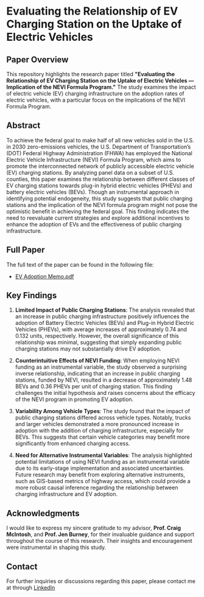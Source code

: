 # Evaluating the Relationship of EV Charging Station on the Uptake of Electric Vehicles

## Paper Overview

This repository highlights the research paper titled **"Evaluating the Relationship of EV Charging Station on the Uptake of Electric Vehicles — Implication of the NEVI Formula Program."** The study examines the impact of electric vehicle (EV) charging infrastructure on the adoption rates of electric vehicles, with a particular focus on the implications of the NEVI Formula Program.

## Abstract

To achieve the federal goal to make half of all new vehicles sold in the U.S. in 2030 zero-emissions vehicles, the U.S. Department of Transportation’s (DOT) Federal Highway Administration (FHWA) has employed the National Electric Vehicle Infrastructure (NEVI) Formula Program, which aims to promote the interconnected network of publicly accessible electric vehicle (EV) charging stations. By analyzing panel data on a subset of U.S. counties, this paper examines the relationship between different classes of EV charging stations towards plug-in hybrid electric vehicles (PHEVs) and battery electric vehicles (BEVs). Though an instrumental approach in identifying potential endogeneity, this study suggests that public charging stations and the implication of the NEVI formula program might not pose the optimistic benefit in achieving the federal goal. This finding indicates the need to reevaluate current strategies and explore additional incentives to enhance the adoption of EVs and the effectiveness of public charging infrastructure.


## Full Paper

The full text of the paper can be found in the following file:

- [EV Adoption Memo.pdf](analysis/EV_adoption_memo.pdf)

## Key Findings

1. **Limited Impact of Public Charging Stations**: The analysis revealed that an increase in public charging infrastructure positively influences the adoption of Battery Electric Vehicles (BEVs) and Plug-in Hybrid Electric Vehicles (PHEVs), with average increases of approximately 0.74 and 0.132 units, respectively. However, the overall significance of this relationship was minimal, suggesting that simply expanding public charging stations may not substantially drive EV adoption.

2. **Counterintuitive Effects of NEVI Funding**: When employing NEVI funding as an instrumental variable, the study observed a surprising inverse relationship, indicating that an increase in public charging stations, funded by NEVI, resulted in a decrease of approximately 1.48 BEVs and 0.36 PHEVs per unit of charging station. This finding challenges the initial hypothesis and raises concerns about the efficacy of the NEVI program in promoting EV adoption.

3. **Variability Among Vehicle Types**: The study found that the impact of public charging stations differed across vehicle types. Notably, trucks and larger vehicles demonstrated a more pronounced increase in adoption with the addition of charging infrastructure, especially for BEVs. This suggests that certain vehicle categories may benefit more significantly from enhanced charging access.

4. **Need for Alternative Instrumental Variables**: The analysis highlighted potential limitations of using NEVI funding as an instrumental variable due to its early-stage implementation and associated uncertainties. Future research may benefit from exploring alternative instruments, such as GIS-based metrics of highway access, which could provide a more robust causal inference regarding the relationship between charging infrastructure and EV adoption.

## Acknowledgments

I would like to express my sincere gratitude to my advisor, **Prof. Craig McIntosh**, and **Prof. Jen Burney**, for their invaluable guidance and support throughout the course of this research. Their insights and encouragement were instrumental in shaping this study.


## Contact

For further inquiries or discussions regarding this paper, please contact me at through [LinkedIn](https://www.linkedin.com/in/farrel-azhar-6b8179236/)
